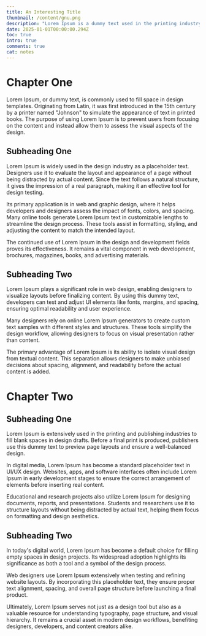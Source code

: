```yaml
---
title: An Interesting Title
thumbnail: /content/gnu.png
description: "Lorem Ipsum is a dummy text used in the printing industry to create meaningless content for design purposes. Printers and typesetters have used it for centuries to fill newspaper columns, magazine layouts, and book pages in a structured manner. It serves as a placeholder to focus on design rather than content. Over time, it has become a fundamental tool in the tech world for evaluating layouts, typography, and design elements in various applications. Many books and articles highlight its importance in the past, present, and future, helping designers and content creators maintain focus on user experience rather than textual content."
date: 2025-01-01T00:00:00.294Z
toc: true
intro: true
comments: true
cat: notes
---
```


# Chapter One

Lorem Ipsum, or dummy text, is commonly used to fill space in design templates. Originating from Latin, it was first introduced in the 15th century by a printer named "Johnson" to simulate the appearance of text in printed books. The purpose of using Lorem Ipsum is to prevent users from focusing on the content and instead allow them to assess the visual aspects of the design.

## Subheading One

Lorem Ipsum is widely used in the design industry as a placeholder text. Designers use it to evaluate the layout and appearance of a page without being distracted by actual content. Since the text follows a natural structure, it gives the impression of a real paragraph, making it an effective tool for design testing.

Its primary application is in web and graphic design, where it helps developers and designers assess the impact of fonts, colors, and spacing. Many online tools generate Lorem Ipsum text in customizable lengths to streamline the design process. These tools assist in formatting, styling, and adjusting the content to match the intended layout.

The continued use of Lorem Ipsum in the design and development fields proves its effectiveness. It remains a vital component in web development, brochures, magazines, books, and advertising materials.

## Subheading Two

Lorem Ipsum plays a significant role in web design, enabling designers to visualize layouts before finalizing content. By using this dummy text, developers can test and adjust UI elements like fonts, margins, and spacing, ensuring optimal readability and user experience.

Many designers rely on online Lorem Ipsum generators to create custom text samples with different styles and structures. These tools simplify the design workflow, allowing designers to focus on visual presentation rather than content.

The primary advantage of Lorem Ipsum is its ability to isolate visual design from textual content. This separation allows designers to make unbiased decisions about spacing, alignment, and readability before the actual content is added.

# Chapter Two

## Subheading One

Lorem Ipsum is extensively used in the printing and publishing industries to fill blank spaces in design drafts. Before a final print is produced, publishers use this dummy text to preview page layouts and ensure a well-balanced design.

In digital media, Lorem Ipsum has become a standard placeholder text in UI/UX design. Websites, apps, and software interfaces often include Lorem Ipsum in early development stages to ensure the correct arrangement of elements before inserting real content.

Educational and research projects also utilize Lorem Ipsum for designing documents, reports, and presentations. Students and researchers use it to structure layouts without being distracted by actual text, helping them focus on formatting and design aesthetics.

## Subheading Two

In today's digital world, Lorem Ipsum has become a default choice for filling empty spaces in design projects. Its widespread adoption highlights its significance as both a tool and a symbol of the design process.

Web designers use Lorem Ipsum extensively when testing and refining website layouts. By incorporating this placeholder text, they ensure proper text alignment, spacing, and overall page structure before launching a final product.

Ultimately, Lorem Ipsum serves not just as a design tool but also as a valuable resource for understanding typography, page structure, and visual hierarchy. It remains a crucial asset in modern design workflows, benefiting designers, developers, and content creators alike.
